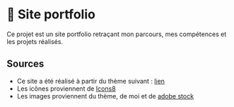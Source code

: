 # 🌸 Site portfolio
Ce projet est un site portfolio retraçant mon parcours, mes compétences et les projets réalisés.

## Sources
- Ce site a été réalisé à partir du thème suivant : <a href="https://www.free-css.com/free-css-templates/page255/girly">lien</a>
- Les icônes proviennent de <a href="https://icons8.com">Icons8</a>
- Les images proviennent du thème, de moi et de <a href="https://stock.adobe.com">adobe stock</a>
